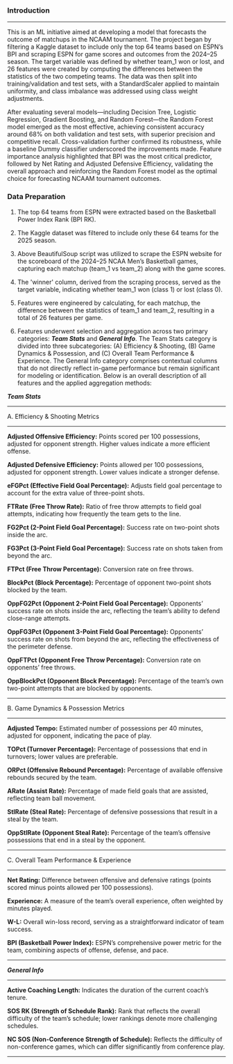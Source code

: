 ### Introduction
---
This is an ML initiative aimed at developing a model that forecasts the outcome of matchups in the NCAAM tournament. The project began by filtering a Kaggle dataset to include only the top 64 teams based on ESPN’s BPI and scraping ESPN for game scores and outcomes from the 2024–25 season. The target variable was defined by whether team_1 won or lost, and 26 features were created by computing the differences between the statistics of the two competing teams. The data was then split into training/validation and test sets, with a StandardScaler applied to maintain uniformity, and class imbalance was addressed using class weight adjustments.

After evaluating several models—including Decision Tree, Logistic Regression, Gradient Boosting, and Random Forest—the Random Forest model emerged as the most effective, achieving consistent accuracy around 68% on both validation and test sets, with superior precision and competitive recall. Cross-validation further confirmed its robustness, while a baseline Dummy classifier underscored the improvements made. Feature importance analysis highlighted that BPI was the most critical predictor, followed by Net Rating and Adjusted Defensive Efficiency, validating the overall approach and reinforcing the Random Forest model as the optimal choice for forecasting NCAAM tournament outcomes.

### Data Preparation

1) The top 64 teams from ESPN were extracted based on the Basketball Power Index Rank (BPI RK).
   
3) The Kaggle dataset was filtered to include only these 64 teams for the 2025 season.
   
5) Above BeautifulSoup script was utilized to scrape the ESPN website for the scoreboard of the 2024–25 NCAA Men’s Basketball games, capturing each matchup (team_1 vs team_2) along with the game scores.
   
7) The 'winner' column, derived from the scraping process, served as the target variable, indicating whether team_1 won (class 1) or lost (class 0).

8) Features were engineered by calculating, for each matchup, the difference between the statistics of team_1 and team_2, resulting in a total of 26 features per game.

9) Features underwent selection and aggregation across two primary categories: ***Team Stats*** and ***General Info***. The Team Stats category is divided into three subcategories: (A) Efficiency & Shooting, (B) Game Dynamics & Possession, and (C) Overall Team Performance & Experience. The General Info category comprises contextual columns that do not directly reflect in-game performance but remain significant for modeling or identification. Below is an overall description of all features and the applied aggregation methods:

***Team Stats***

---
A. Efficiency & Shooting Metrics

---

**Adjusted Offensive Efficiency:**
    Points scored per 100 possessions, adjusted for opponent strength. Higher values indicate a more efficient offense.

**Adjusted Defensive Efficiency:**
    Points allowed per 100 possessions, adjusted for opponent strength. Lower values indicate a stronger defense.
    
**eFGPct (Effective Field Goal Percentage):** Adjusts field goal percentage to account for the extra value of three-point shots.

**FTRate (Free Throw Rate):** Ratio of free throw attempts to field goal attempts, indicating how frequently the team gets to the line.

**FG2Pct (2-Point Field Goal Percentage):** Success rate on two-point shots inside the arc.

**FG3Pct (3-Point Field Goal Percentage):** Success rate on shots taken from beyond the arc.

**FTPct (Free Throw Percentage):** Conversion rate on free throws.

**BlockPct (Block Percentage):** Percentage of opponent two-point shots blocked by the team.

**OppFG2Pct (Opponent 2-Point Field Goal Percentage):** Opponents’ success rate on shots inside the arc, reflecting the team’s ability to defend close-range attempts.

**OppFG3Pct (Opponent 3-Point Field Goal Percentage):** Opponents’ success rate on shots from beyond the arc, reflecting the effectiveness of the perimeter defense.

**OppFTPct (Opponent Free Throw Percentage):** Conversion rate on opponents’ free throws.

**OppBlockPct (Opponent Block Percentage):** Percentage of the team’s own two-point attempts that are blocked by opponents.

---

B. Game Dynamics & Possession Metrics

---

**Adjusted Tempo:** Estimated number of possessions per 40 minutes, adjusted for opponent, indicating the pace of play.

**TOPct (Turnover Percentage):** Percentage of possessions that end in turnovers; lower values are preferable.

**ORPct (Offensive Rebound Percentage):** Percentage of available offensive rebounds secured by the team.

**ARate (Assist Rate):** Percentage of made field goals that are assisted, reflecting team ball movement.

**StlRate (Steal Rate):** Percentage of defensive possessions that result in a steal by the team.

**OppStlRate (Opponent Steal Rate):** Percentage of the team’s offensive possessions that end in a steal by the opponent.

---

C. Overall Team Performance & Experience

--- 
**Net Rating:** Difference between offensive and defensive ratings (points scored minus points allowed per 100 possessions).

**Experience:** A measure of the team’s overall experience, often weighted by minutes played.

**W-L:** Overall win-loss record, serving as a straightforward indicator of team success.

**BPI (Basketball Power Index):** ESPN’s comprehensive power metric for the team, combining aspects of offense, defense, and pace.

---


***General Info***

---
**Active Coaching Length:** Indicates the duration of the current coach’s tenure.

**SOS RK (Strength of Schedule Rank):** Rank that reflects the overall difficulty of the team’s schedule; lower rankings denote more challenging schedules.

**NC SOS (Non-Conference Strength of Schedule):** Reflects the difficulty of non-conference games, which can differ significantly from conference play.

---


